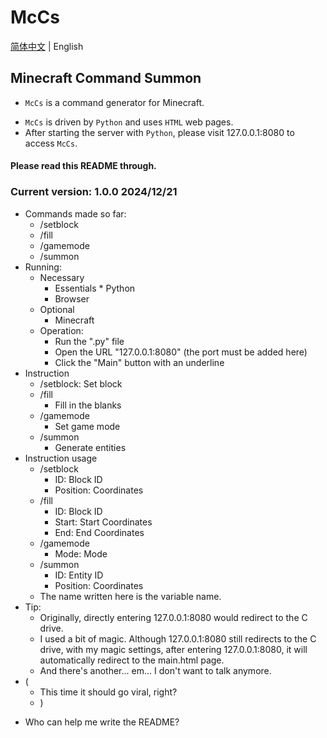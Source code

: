 # McCs

[简体中文](./README.md) | English

## Minecraft Command Summon
- `McCs` is a command generator for Minecraft.
* `McCs` is driven by `Python` and uses `HTML` web pages.
* After starting the server with `Python`, please visit 127.0.0.1:8080 to access `McCs`.
#### Please read this README through.
### Current version: 1.0.0  2024/12/21
- Commands made so far: 
    * /setblock
    * /fill
    * /gamemode
    * /summon
- Running:
    * Necessary 
        * Essentials * Python
        * Browser
    * Optional 
        * Minecraft
    * Operation:
        * Run the ".py" file
        * Open the URL "127.0.0.1:8080" (the port must be added here)
        * Click the "Main" button with an underline
- Instruction 
    * /setblock: Set block 
    * /fill
        * Fill in the blanks 
    * /gamemode
        * Set game mode 
    * /summon
        * Generate entities
- Instruction usage 
    * /setblock
        * ID: Block ID
        * Position: Coordinates 
    * /fill
        * ID: Block ID
        * Start: Start Coordinates
        * End: End Coordinates 
    * /gamemode
        * Mode: Mode 
    * /summon
        * ID: Entity ID
        * Position: Coordinates
    - The name written here is the variable name.
- Tip:
    * Originally, directly entering 127.0.0.1:8080 would redirect to the C drive.
    * I used a bit of magic. Although 127.0.0.1:8080 still redirects to the C drive, with my magic settings, after entering 127.0.0.1:8080, it will automatically redirect to the main.html page.
    * And there's another... em... I don't want to talk anymore.
- (
    * This time it should go viral, right?
    * )
* Who can help me write the README?
